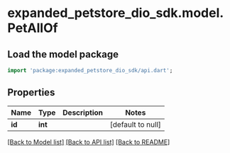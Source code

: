 # expanded_petstore_dio_sdk.model.PetAllOf

## Load the model package
```dart
import 'package:expanded_petstore_dio_sdk/api.dart';
```

## Properties
Name | Type | Description | Notes
------------ | ------------- | ------------- | -------------
**id** | **int** |  | [default to null]

[[Back to Model list]](../README.md#documentation-for-models) [[Back to API list]](../README.md#documentation-for-api-endpoints) [[Back to README]](../README.md)


